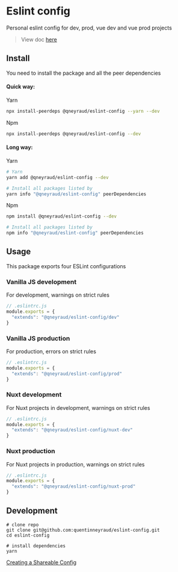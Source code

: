 # Eslint config

Personal eslint config for dev, prod, vue dev and vue prod projects

> View doc [here](https://quentinneyraud.github.io/eslint-config)

## Install

You need to install the package and all the peer dependencies  

#### Quick way:

Yarn

```bash
npx install-peerdeps @qneyraud/eslint-config --yarn --dev
```

Npm

```bash
npx install-peerdeps @qneyraud/eslint-config --dev
```

#### Long way:

Yarn  
```bash
# Yarn
yarn add @qneyraud/eslint-config --dev

# Install all packages listed by
yarn info "@qneyraud/eslint-config" peerDependencies
```

Npm  
```bash
npm install @qneyraud/eslint-config --dev

# Install all packages listed by
npm info "@qneyraud/eslint-config" peerDependencies
```

## Usage

This package exports four ESLint configurations

### Vanilla JS development

For development, warnings on strict rules

```js
// .eslintrc.js
module.exports = {
  "extends": "@qneyraud/eslint-config/dev"
}
```

### Vanilla JS production

For production, errors on strict rules

```js
// .eslintrc.js
module.exports = {
  "extends": "@qneyraud/eslint-config/prod"
}
```

### Nuxt development

For Nuxt projects in development, warnings on strict rules

```js
// .eslintrc.js
module.exports = {
  "extends": "@qneyraud/eslint-config/nuxt-dev"
}
```

### Nuxt production

For Nuxt projects in production, warnings on strict rules

```js
// .eslintrc.js
module.exports = {
  "extends": "@qneyraud/eslint-config/nuxt-prod"
}
```

## Development

```
# clone repo
git clone git@github.com:quentinneyraud/eslint-config.git
cd eslint-config

# install dependencies
yarn
```

[Creating a Shareable Config](https://eslint.org/docs/developer-guide/shareable-configs)
